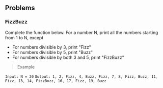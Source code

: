 ## Problems

### FizzBuzz
Complete the function below. For a number N, print all the numbers starting from 1 to N, except
- For numbers divisible by 3, print "Fizz"
- For numbers divisible by 5, print "Buzz"
- For numbers divisible by both 3 and 5, print "FizzBuzz"

> Example

`Input: N = 20`
`Output: 1, 2, Fizz, 4, Buzz, Fizz, 7, 8, Fizz, Buzz, 11, Fizz, 13, 14, FizzBuzz, 16, 17, Fizz, 19, Buzz`

